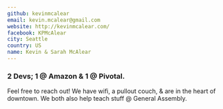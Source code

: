 ```yaml
---
github: kevinmcalear
email: kevin.mcalear@gmail.com
website: http://kevinmcalear.com/
facebook: KPMcAlear
city: Seattle
country: US
name: Kevin & Sarah McAlear
---
```


### 2 Devs; 1 @ Amazon & 1 @ Pivotal.

Feel free to reach out! We have wifi, a pullout couch, & are in the heart of downtown. We both also help teach stuff @ General Assembly.


